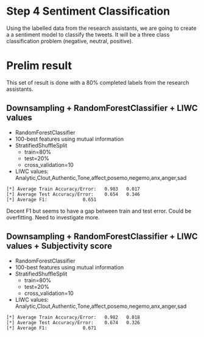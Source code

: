 # Step 4 Sentiment Classification
Using the labelled data from the research assistants, we are going to create a a sentiment model to classify the tweets.
It will be a three class classification problem (negative, neutral, positive).

# Prelim result
This set of result is done with a 80% completed labels from the research assistants.

## Downsampling + RandomForestClassifier + LIWC values

- RandomForestClassifier
- 100-best features using mutual information
- StratifiedShuffleSplit
    - train=80%
    - test=20%
    - cross_validation=10
- LIWC values: Analytic,Clout,Authentic,Tone,affect,posemo,negemo,anx,anger,sad

```
[*] Average Train Accuracy/Error: 	0.983	0.017
[*] Average Test Accuracy/Error: 	0.654	0.346
[*] Average F1: 			0.651
```

Decent F1 but seems to have a gap between train and test error. 
Could be overfitting. Need to investigate more.

## Downsampling + RandomForestClassifier + LIWC values + Subjectivity score

- RandomForestClassifier
- 100-best features using mutual information
- StratifiedShuffleSplit
    - train=80%
    - test=20%
    - cross_validation=10
- LIWC values: Analytic,Clout,Authentic,Tone,affect,posemo,negemo,anx,anger,sad

```
[*] Average Train Accuracy/Error: 	0.982	0.018
[*] Average Test Accuracy/Error: 	0.674	0.326
[*] Average F1: 			0.671
```